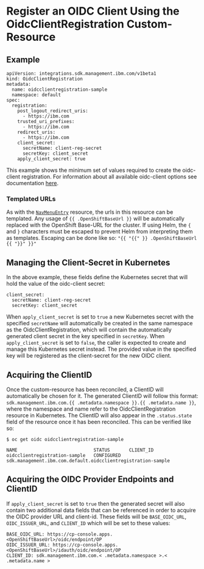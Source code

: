 # Register an OIDC Client Using the OidcClientRegistration Custom-Resource
## Example
```
apiVersion: integrations.sdk.management.ibm.com/v1beta1
kind: OidcClientRegistration
metadata:
  name: oidcclientregistration-sample
  namespace: default
spec:
  registration:
    post_logout_redirect_uris:
      - https://ibm.com
    trusted_uri_prefixes:
      - https://ibm.com
    redirect_uris:
      - https://ibm.com
    client_secret:
      secretName: client-reg-secret
      secretKey: client_secret
    apply_client_secret: true
```
This example shows the minimum set of values required to create the oidc-client registration. For information about all available oidc-client options see documentation [here](https://www.ibm.com/support/knowledgecenter/SSEQTP_liberty/com.ibm.websphere.wlp.doc/ae/twlp_client_registration.html).
### Templated URLs
As with the [`NavMenuEntry`](../navmenu_integration/README.MD) resource, the urls in this resource can be templated. Any usage of `{{ .OpenShiftBaseUrl }}` will be automatically replaced with the OpenShift Base-URL for the cluster. If using Helm, the `{` and `}` characters must be escaped to prevent Helm from interpreting them as templates. Escaping can be done like so: `"{{ "{{" }} .OpenShiftBaseUrl {{ "}}" }}"`
## Managing the Client-Secret in Kubernetes
In the above example, these fields define the Kubernetes secret that will hold the value of the oidc-client secret:
```
client_secret:
  secretName: client-reg-secret
  secretKey: client_secret
```
When `apply_client_secret` is set to `true` a new Kubernetes secret with the specified `secretName` will automatically be created in the same namespace as the OidcClientRegistration, which will contain the automatically generated client secret in the key specified in `secretKey`. When `apply_client_secret` is set to `false`, the caller is expected to create and manage this Kubernetes secret instead. The provided value in the specified key will be registered as the client-secret for the new OIDC client.
## Acquiring the ClientID
Once the custom-resource has been reconciled, a ClientID will automatically be chosen for it. The generated ClientID will follow this format: `sdk.management.ibm.com.{{ .metadata.namespace }}.{{ .metadata.name }}`, where the namespace and name refer to the OidcClientRegistration resource in Kubernetes. The ClientID will also appear in the `.status.state` field of the resource once it has been reconciled. This can be verified like so:
```
$ oc get oidc oidcclientregistration-sample

NAME                            STATUS       CLIENT_ID
oidcclientregistration-sample   CONFIGURED   sdk.management.ibm.com.default.oidcclientregistration-sample
```
## Acquiring the OIDC Provider Endpoints and ClientID
If `apply_client_secret` is set to `true` then the generated secret will also contain two additional data fields that can be referenced in order to acquire the OIDC provider URL and client-id. These fields will be `BASE_OIDC_URL`, `OIDC_ISSUER_URL`, and `CLIENT_ID` which will be set to these values:
```
BASE_OIDC_URL: https://cp-console.apps.<OpenShiftBaseUrl>/oidc/endpoint/OP
OIDC_ISSUER_URL: https://cp-console.apps.<OpenShiftBaseUrl>/idauth/oidc/endpoint/OP
CLIENT_ID: sdk.management.ibm.com.< .metadata.namespace >.< .metadata.name >
```
